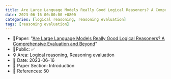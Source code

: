 ```yaml
---
title: Are Large Language Models Really Good Logical Reasoners? A Comprehensive Evaluation and Beyond
date: 2023-06-16 00:00:00 +0800
categories: [logical reasoning, reasoning evaluation]
tags: [reasoning evaluation]
---
```


- 📙Paper: "[Are Large Language Models Really Good Logical Reasoners? A Comprehensive Evaluation and Beyond](https://www.semanticscholar.org/paper/Are-Large-Language-Models-Really-Good-Logical-A-and-Xu-Lin/b8dd3a023b6f3e3bb862d172d84c3f29d3f840d1)"
- 🔑Public: ✅
- ⚲ Area: Logical reasoning, Reasoning evaluation
- 📅 Date: 2023-06-16
- 🔎 Paper Section: Introduction
- 📝 References: 50
